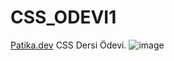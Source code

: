 # CSS_ODEVI1
[Patika.dev](https://www.patika.dev/tr) CSS Dersi Ödevi.
![image](https://user-images.githubusercontent.com/76533511/178141784-27afb568-e88d-4f43-9b99-1e71575f43a2.png)
